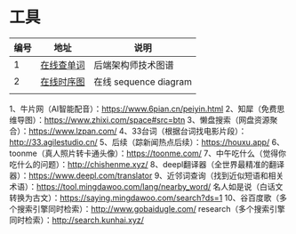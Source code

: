# 工具



| 编号 | 地址                                                    | 说明                  |
| ---- | ------------------------------------------------------- | --------------------- |
| 1    | [在线查单词](https://www.dictionary.com/browse/awesome) | 后端架构师技术图谱    |
| 2    | [在线时序图](https://sequencediagram.org/)              | 在线 sequence diagram |
|      |                                                         |                       |









1、牛片网（AI智能配音）：https://www.6pian.cn/peiyin.html 
2、知犀（免费思维导图）：https://www.zhixi.com/space#src=btn
3、懒盘搜索（网盘资源聚合）：https://www.lzpan.com/
4、33台词（根据台词找电影片段）：http://33.agilestudio.cn/
5、后续（踪新闻热点后续）：https://houxu.app/
6、toonme（真人照片转卡通头像）：https://toonme.com/
7、中午吃什么（觉得你吃什么的问题）：http://chishenme.xyz/
8、deepl翻译器（全世界最精准的翻译器）：https://www.deepl.com/translator
9、近邻词查询（找到近似短语和相关术语）：https://tool.mingdawoo.com/lang/nearby_word/
   名人如是说（白话文转换为古文）：https://saying.mingdawoo.com/search?ds=1
10、谷百度歌（多个搜索引擎同时检索）：http://www.gobaidugle.com/
   research（多个搜索引擎同时检索）：http://search.kunhai.xyz/